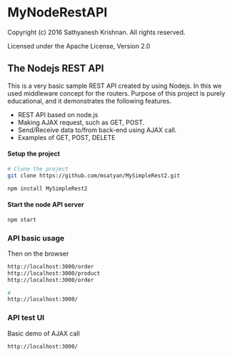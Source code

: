 # MyNodeRestAPI
Copyright (c) 2016 Sathyanesh Krishnan. All rights reserved.

Licensed under the Apache License, Version 2.0


## The Nodejs REST API 
This is a very basic sample REST API created by using Nodejs. In this we used middleware concept for the routers. Purpose of this project is purely educational, and it demonstrates the following features.
- REST API based on node.js
- Making AJAX request, such as GET, POST.
- Send/Receive data to/from back-end using AJAX call. 
- Examples of GET, POST, DELETE





#### Setup the project
```bash
# Clone the project
git clone https://github.com/msatyan/MySimpleRest2.git

npm install MySimpleRest2
```

#### Start the node API server
```bash
npm start
```

### API basic usage
Then on the browser
```bash
http://localhost:3000/order
http://localhost:3000/product
http://localhost:3000/order

#
http://localhost:3000/

```

### API test UI
Basic demo of AJAX call
```bash
http://localhost:3000/
```


